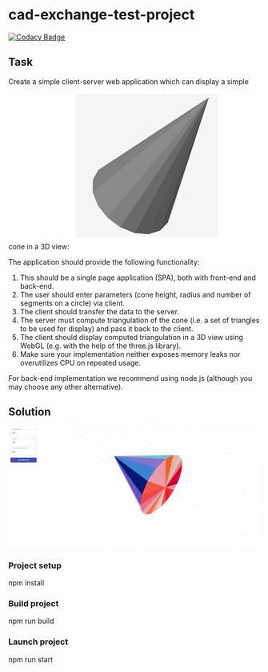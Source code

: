 # cad-exchange-test-project
[![Codacy Badge](https://app.codacy.com/project/badge/Grade/996f7999507b41f198dac4e54ed71a56)](https://www.codacy.com/gh/michaellux/cad-exchange-test-project/dashboard?utm_source=github.com&amp;utm_medium=referral&amp;utm_content=michaellux/cad-exchange-test-project&amp;utm_campaign=Badge_Grade)
## Task
Create a simple client-server web application which can display a simple cone in a 3D view:
![Конус](./cone.png)

The application should provide the following functionality: 
1. This should be a single page application (SPA), both with front-end and back-end. 
2. The user should enter parameters (cone height, radius and number of segments on a circle) via client. 
3. The client should transfer the data to the server. 
4. The server must compute triangulation of the cone (i.e. a set of triangles to be used for display) and 
pass it back to the client.  
5. The client should display computed triangulation in a 3D view using WebGL (e.g. with the help of 
the three.js library). 
6. Make sure your implementation neither exposes memory leaks nor overutilizes CPU on repeated 
usage.

For back-end implementation we recommend using node.js (although you may choose any other alternative).

## Solution

![Скриншот программы](./working_app.png)
### Project setup
npm install
### Build project
npm run build
### Launch project
npm run start

